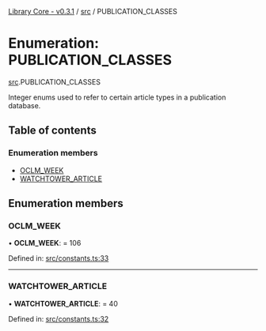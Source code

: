 [Library Core - v0.3.1](../README.md) / [src](../modules/src.md) / PUBLICATION_CLASSES

# Enumeration: PUBLICATION\_CLASSES

[src](../modules/src.md).PUBLICATION_CLASSES

Integer enums used to refer to certain article types in a publication database.

## Table of contents

### Enumeration members

- [OCLM\_WEEK](src.publication_classes.md#oclm_week)
- [WATCHTOWER\_ARTICLE](src.publication_classes.md#watchtower_article)

## Enumeration members

### OCLM\_WEEK

• **OCLM\_WEEK**: = 106

Defined in: [src/constants.ts:33](https://github.com/BenShelton/library-api/blob/master/packages/core/src/constants.ts#L33)

___

### WATCHTOWER\_ARTICLE

• **WATCHTOWER\_ARTICLE**: = 40

Defined in: [src/constants.ts:32](https://github.com/BenShelton/library-api/blob/master/packages/core/src/constants.ts#L32)

